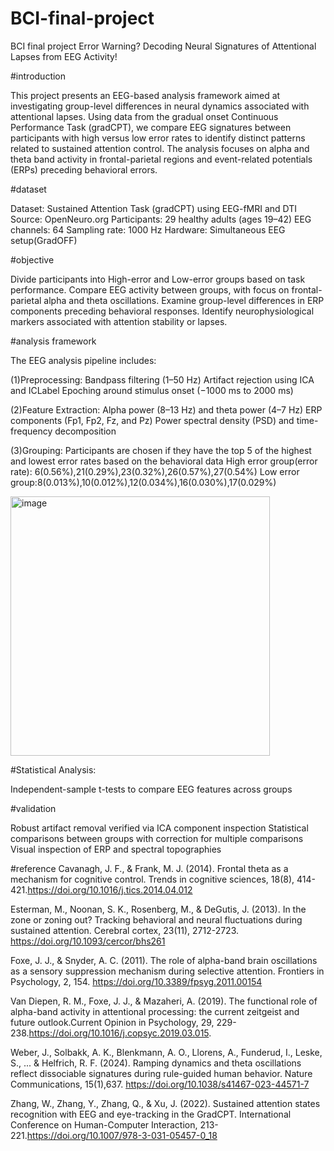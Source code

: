 # BCI-final-project
BCI final project
Error Warning? Decoding Neural Signatures of Attentional Lapses from EEG Activity!

#introduction

This project presents an EEG-based analysis framework aimed at investigating group-level differences in neural dynamics associated with attentional lapses. Using data from the gradual onset Continuous Performance Task (gradCPT), we compare EEG signatures between participants with high versus low error rates to identify distinct patterns related to sustained attention control. The analysis focuses on alpha and theta band activity in frontal-parietal regions and event-related potentials (ERPs) preceding behavioral errors.

#dataset

Dataset: Sustained Attention Task (gradCPT) using EEG-fMRI and DTI
Source: OpenNeuro.org
Participants: 29 healthy adults (ages 19–42)
EEG channels: 64
Sampling rate: 1000 Hz
Hardware: Simultaneous EEG setup(GradOFF)

#objective

Divide participants into High-error and Low-error groups based on task performance.
Compare EEG activity between groups, with focus on frontal-parietal alpha and theta oscillations.
Examine group-level differences in ERP components preceding behavioral responses.
Identify neurophysiological markers associated with attention stability or lapses.

#analysis framework

The EEG analysis pipeline includes:

(1)Preprocessing:
Bandpass filtering (1–50 Hz)
Artifact rejection using ICA and ICLabel
Epoching around stimulus onset (−1000 ms to 2000 ms)

(2)Feature Extraction:
Alpha power (8–13 Hz) and theta power (4–7 Hz)
ERP components (Fp1, Fp2, Fz, and Pz)
Power spectral density (PSD) and time-frequency decomposition

(3)Grouping:
Participants are chosen if they have the top 5 of the highest and lowest error rates based on the behavioral data
High error group(error rate): 6(0.56%),21(0.29%),23(0.32%),26(0.57%),27(0.54%)
Low error group:8(0.013%),10(0.012%),12(0.034%),16(0.030%),17(0.029%)

<img width="415" alt="image" src="https://github.com/user-attachments/assets/823a7396-b9de-400e-8137-75f30f37b0ba" />


#Statistical Analysis:

Independent-sample t-tests to compare EEG features across groups

#validation

Robust artifact removal verified via ICA component inspection
Statistical comparisons between groups with correction for multiple comparisons
Visual inspection of ERP and spectral topographies

#reference
Cavanagh, J. F., & Frank, M. J. (2014). Frontal theta as a mechanism for cognitive control. Trends in cognitive sciences, 18(8), 414-421.https://doi.org/10.1016/j.tics.2014.04.012

Esterman, M., Noonan, S. K., Rosenberg, M., & DeGutis, J. (2013). In the zone or zoning out? Tracking behavioral and neural fluctuations during sustained attention. Cerebral cortex, 23(11), 2712-2723. https://doi.org/10.1093/cercor/bhs261

Foxe, J. J., & Snyder, A. C. (2011). The role of alpha-band brain oscillations as a sensory suppression mechanism during selective attention. Frontiers in Psychology, 2, 154. https://doi.org/10.3389/fpsyg.2011.00154

Van Diepen, R. M., Foxe, J. J., & Mazaheri, A. (2019). The functional role of alpha-band activity in attentional processing: the current zeitgeist and future outlook.Current Opinion in Psychology, 29, 229-238.https://doi.org/10.1016/j.copsyc.2019.03.015.

Weber, J., Solbakk, A. K., Blenkmann, A. O., Llorens, A., Funderud, I., Leske, S., ... & Helfrich, R. F. (2024). Ramping dynamics and theta oscillations reflect dissociable signatures during rule-guided human behavior. Nature Communications, 15(1),637. https://doi.org/10.1038/s41467-023-44571-7

Zhang, W., Zhang, Y., Zhang, Q., & Xu, J. (2022). Sustained attention states recognition with EEG and eye-tracking in the GradCPT. International Conference on Human-Computer Interaction, 213-221.https://doi.org/10.1007/978-3-031-05457-0_18


